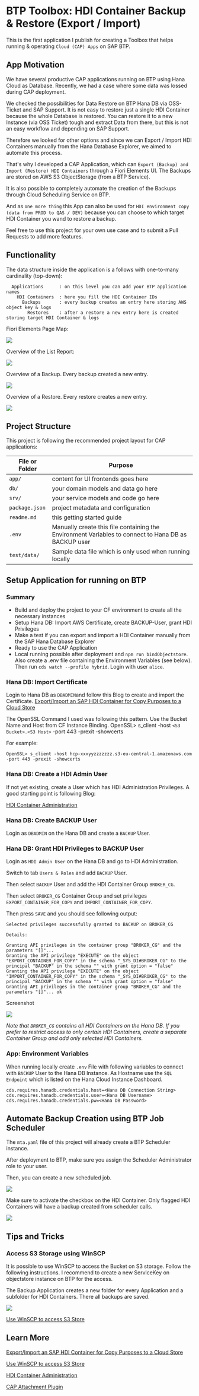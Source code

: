 # BTP Toolbox: HDI Container Backup & Restore (Export / Import)

This is the first application I publish for creating a Toolbox that helps running & operating `Cloud (CAP) Apps` on SAP BTP.

## App Motivation

We have several productive CAP applications running on BTP using Hana Cloud as Database. Recently, we had a case where some data was lossed during CAP deployment. 

We checked the possibilities for Data Restore on BTP Hana DB via OSS-Ticket and SAP Support. It is not easy to restore just a single HDI Container because the whole Database is restored. You can restore it to a new Instance (via OSS Ticket) tough and extract Data from there, but this is not an easy workflow and depending on SAP Support.

Therefore we looked for other options and since we can Export / Import HDI Containers manually from the Hana Database Explorer, we aimed to automate this process.

That's why I developed a CAP Application, which can `Export (Backup) and Import (Restore) HDI Containers` through a Fiori Elements UI. The Backups are stored on AWS S3 ObjectStorage (from a BTP Service). 

It is also possible to completely automate the creation of the Backups through Cloud Scheduling Service on BTP.

And as `one more thing` this App can also be used for `HDI environment copy (data from PROD to QAS / DEV)` because you can choose to which target HDI Container you wand to restore a backup.

Feel free to use this project for your own use case and to submit a Pull Requests to add more features.

## Functionality

The data structure inside the application is a follows with one-to-many cardinality (top-down):
```
  Applications      : on this level you can add your BTP application names
    HDI Containers  : here you fill the HDI Container IDs
      Backups       : every backup creates an entry here storing AWS object key & logs
        Restores    : after a restore a new entry here is created storing target HDI Container & logs
```

Fiori Elements Page Map:

![](README/pagemap.PNG)

Overview of the List Report:

![](README/AppOverview.PNG)

Overview of a Backup. Every backup created a new entry.

![](README/AppBackup.PNG)

Overview of a Restore. Every restore creates a new entry.

![](README/AppRestore.PNG)

## Project Structure

This project is following the recommended project layout for CAP applications:

File or Folder | Purpose
---------|----------
`app/` | content for UI frontends goes here
`db/` | your domain models and data go here
`srv/` | your service models and code go here
`package.json` | project metadata and configuration
`readme.md` | this getting started guide
`.env` | Manually create this file containing the Environment Variables to connect to Hana DB as BACKUP user
`test/data/` | Sample data file which is only used when running locally

## Setup Application for running on BTP

### Summary

- Build and deploy the project to your CF environment to create all the necessary instances
- Setup Hana DB: Import AWS Certificate, create BACKUP-User, grant HDI Privileges
- Make a test if you can export and import a HDI Container manually from the SAP Hana Database Explorer
- Ready to use the CAP Application
- Local running possible after deployment and `npm run bindObjectstore`. Also create a .env file containing the Environment Variables (see below). Then run `cds watch --profile hybrid`. Login with user `alice`.

### Hana DB: Import Certificate
Login to Hana DB as `DBADMIN`and follow this Blog to create and import the Certificate.
[Export/Import an SAP HDI Container for Copy Purposes to a Cloud Store](https://community.sap.com/t5/technology-blogs-by-sap/export-import-an-sap-hdi-container-for-copy-purposes-to-a-cloud-store/ba-p/13559291)

The OpenSSL Command I used was following this pattern. Use the Bucket Name and Host from CF Instance Binding.
OpenSSL> s_client -host `<S3 Bucket>.<S3 Host>` -port 443 -prexit -showcerts

For example:
```
OpenSSL> s_client -host hcp-xxxyyzzzzzzz.s3-eu-central-1.amazonaws.com -port 443 -prexit -showcerts
```

### Hana DB: Create a HDI Admin User

If not yet existing, create a User which has HDI Administration Privileges. A good starting point is following Blog:

[HDI Container Administration](https://github.com/SAP-samples/btp-cap-multitenant-saas/blob/main/docu/4-expert/hdi-container-administration/README.md)

### Hana DB: Create BACKUP User

Login as `DBADMIN` on the Hana DB and create a `BACKUP` User.

### Hana DB: Grant HDI Privileges to BACKUP User

Login as `HDI Admin User` on the Hana DB and go to HDI Administration.

Switch to tab `Users & Roles` and add `BACKUP` User.

Then select `BACKUP` User and add the HDI Container Group `BROKER_CG`.

Then select `BROKER_CG` Container Group and set privileges `EXPORT_CONTAINER_FOR_COPY` and `IMPORT_CONTAINER_FOR_COPY`.

Then press `SAVE` and you should see following output:
```
Selected privileges successfully granted to BACKUP on BROKER_CG

Details:

Granting API privileges in the container group "BROKER_CG" and the parameters "[]"...
Granting the API privilege "EXECUTE" on the object "EXPORT_CONTAINER_FOR_COPY" in the schema "_SYS_DI#BROKER_CG" to the principal "BACKUP" in the schema "" with grant option = "false"
Granting the API privilege "EXECUTE" on the object "IMPORT_CONTAINER_FOR_COPY" in the schema "_SYS_DI#BROKER_CG" to the principal "BACKUP" in the schema "" with grant option = "false"
Granting API privileges in the container group "BROKER_CG" and the parameters "[]"... ok
```

Screenshot

![](README/HDIAdministration.PNG)

*Note that `BROKER_CG` contains all HDI Containers on the Hana DB. If you prefer to restrict access to only certain HDI Containers, create a separate Container Group and add only selected HDI Containers.*


### App: Environment Variables

When running locally create `.env` File with following variables to connect with `BACKUP` User to the Hana DB Instance.
As Hostname use the `SQL Endpoint` which is listed on the Hana Cloud Instance Dashboard.

```
cds.requires.hanadb.credentials.host=<Hana DB Connection String>
cds.requires.hanadb.credentials.user=<Hana DB Username>
cds.requires.hanadb.credentials.pw=<Hana DB Password>
```

## Automate Backup Creation using BTP Job Scheduler

The `mta.yaml` file of this project will already create a BTP Scheduler instance.

After deployment to BTP, make sure you assign the Scheduler Administrator role to your user.

Then, you can create a new scheduled job.

![](README/ScheduledJob.PNG)

Make sure to activate the checkbox on the HDI Container. Only flagged HDI Containers will have a backup created from scheduler calls.

![](README/scheduled_flag.PNG)

## Tips and Tricks

### Access S3 Storage using WinSCP

It is possible to use WinSCP to access the Bucket on S3 storage. Follow the following instructions. I recommend to create a new ServiceKey on objectstore instance on BTP for the access.

The Backup Application creates a new folder for every Application and a subfolder for HDI Containers. There all backups are saved.

![](README/WinSCP.PNG)

[Use WinSCP to access S3 Store](https://community.sap.com/t5/technology-blogs-by-sap/how-to-access-an-btp-object-store-aws-s3-bucket-from-local-desktop/ba-p/13552292)



## Learn More

[Export/Import an SAP HDI Container for Copy Purposes to a Cloud Store](https://community.sap.com/t5/technology-blogs-by-sap/export-import-an-sap-hdi-container-for-copy-purposes-to-a-cloud-store/ba-p/13559291)

[Use WinSCP to access S3 Store](https://community.sap.com/t5/technology-blogs-by-sap/how-to-access-an-btp-object-store-aws-s3-bucket-from-local-desktop/ba-p/13552292)

[HDI Container Administration](https://github.com/SAP-samples/btp-cap-multitenant-saas/blob/main/docu/4-expert/hdi-container-administration/README.md)

[CAP Attachment Plugin](https://github.com/cap-js/attachments/blob/main/README.md)

